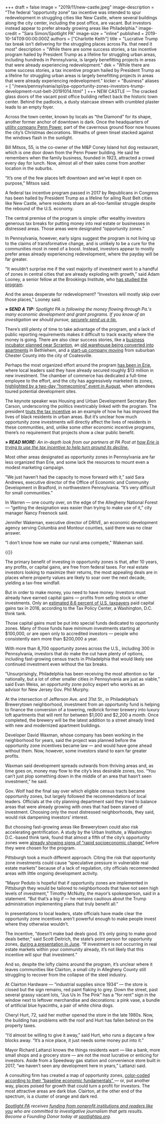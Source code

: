 +++
draft = false
image = "2019/11/new-castle.jpeg"
image-description = "The federal “opportunity zone” tax incentive was intended to spur redevelopment in struggling cities like New Castle, where several buildings along the city center, including the post office, are vacant. But investors instead appear to prefer already growing areas like Philadelphia."
image-credit = "Sara Simon/Spotlight PA"
image-size = "inline"
published = 2019-10-14T09:00:00.000Z
authors = ["Charlotte Keith"]
title = "Lucrative Trump tax break isn’t delivering for the struggling places across Pa. that need it most"
description = "While there are some success stories, a tax incentive program hailed by President Trump as a lifeline for struggling urban areas, including hundreds in Pennsylvania, is largely benefitting projects in areas that were already experiencing redevelopment."
dek = "While there are some success stories, a tax incentive program hailed by President Trump as a lifeline for struggling urban areas is largely benefitting projects in areas that were already experiencing redevelopment."
kicker = "Business"
aliases = [
"/news/pennsylvania/spl/pa-opportunity-zones-investors-trump-development-rust-belt-20191014.html"
]
+++
NEW CASTLE — The cracked glass doors of the vacant post office building reflect back the historic town center. Behind the padlocks, a dusty staircase strewn with crumbled plaster leads to an empty foyer.

Across the town center, known by locals as “the Diamond” for its shape, another former anchor of downtown is dark. Once the headquarters of <a href="https://www.ncnewsonline.com/news/lights-still-out-at-former-penn-power-building/article_47af19b8-5869-11e7-9d98-27842280c6e1.html">utility company Penn Power</a>, part of the cavernous ground floor now houses the city’s Christmas decorations. Wreaths of green tinsel stacked against the windows flash in the sunlight.

Bill Mitsos, 55, is the co-owner of the M&amp;P Coney Island hot dog restaurant, which is one door down from the Penn Power building. He said he remembers when the family business, founded in 1923, attracted a crowd every day for lunch. Now, almost all of their sales come from another location in the suburbs.

“It’s one of the few places left downtown and we’ve kept it open on purpose,” Mitsos said.

A federal tax incentive program passed in 2017 by Republicans in Congress has been hailed by President Trump as a lifeline for ailing Rust Belt cities like New Castle, where residents share an all-too-familiar struggle despite the rebound of the U.S. economy.

The central premise of the program is simple: offer wealthy investors generous tax breaks for putting money into real estate or businesses in distressed areas. Those areas were designated “opportunity zones.”

In Pennsylvania, however, early signs suggest the program is not living up to the claims of transformative change, and is unlikely to be a cure for the communities most in need of a boost. Instead, investors appear to mostly prefer areas already experiencing redevelopment, where the payday will be far greater.

“It wouldn’t surprise me if the vast majority of investment went to a handful of zones in central cities that are already exploding with growth,” said Adam Looney, a senior fellow at the Brookings Institute, who <a href="https://www.brookings.edu/research/learning-from-opportunity-zones-how-to-improve-place-based-policies/">has studied the program</a>.

And the areas desperate for redevelopment? “Investors will mostly skip over those places," Looney said.

<b>» </b><i><b>SEND A TIP:</b></i><i> Spotlight PA is following the money flowing through Pa.'s many economic development and grant programs. If you know of an investigation we should pursue, </i><a href="https://www.spotlightpa.org/tips/"><i>securely send us a tip.</i></a>

There’s still plenty of time to take advantage of the program, and a lack of public reporting requirements makes it difficult to track exactly where the money is going. There are also clear success stories, like a <a href="https://thepearl.fund/">business incubator planned near Scranton</a>, an <a href="https://www.pnc.com/en/about-pnc/topics/pnc-pov/community/opportunity-zone.html">old warehouse being converted into apartments</a> in Bethlehem, and a <a href="https://coatesville.today/2019/05/qualified-opportunity-zone-attracts-new-company-to-coatesville/">start-up company moving</a> from suburban Chester County into the city of Coatesville.

Perhaps the most organized effort around the program <a href="https://www.flagshipopportunityzone.com/">has been in Erie</a>, where local leaders said they have already secured roughly $13 million in new investment. The chamber of commerce has dedicated a full-time employee to the effort, and the city has aggressively marketed its zones, <a href="https://homecoming.eriepa.com/">highlighted by a two-day “homecoming” event in August</a>, when attendees toured potential development sites.

The keynote speaker was Housing and Urban Development Secretary Ben Carson, underscoring the politics inextricably linked with the program. The president <a href="https://www.baltimoresun.com/business/bs-bz-opportunity-zones-20190730-3b3koim5wfcovhnp6t32ja2h4m-story.html">touts the tax incentive</a> as an example of how he has improved the lives of black residents in urban areas. But it’s unclear how much opportunity zone investments will directly affect the lives of residents in these communities, and, unlike some other economic incentive programs, there’s no requirement that projects show a clear public benefit.

<b>» </b><i><b>READ MORE:</b></i><i> An in-depth look from our partners at PA Post at </i><a href="https://papost.org/2019/10/15/erie-lost-people-for-decades-now-leaders-there-hope-a-new-tax-break-will-transform-the-city/"><i>how Erie is trying to use the tax incentive to help turn around its decline.</i></a>

Most other areas designated as opportunity zones in Pennsylvania are far less organized than Erie, and some lack the resources to mount even a modest marketing campaign.

“We just haven’t had the capacity to move forward with it,” said Sara Andrews, executive director of the Office of Economic and Community Development in Bradford, in northwestern Pennsylvania. “It’s very difficult for small communities.”

In Warren — one county over, on the edge of the Allegheny National Forest — “getting the designation was easier than trying to make use of it,” city manager Nancy Freenock said.

Jennifer Wakeman, executive director of DRIVE, an economic development agency serving Columbia and Montour counties, said there was no clear answer.

“I don’t know how we make our rural area compete,” Wakeman said.

{{<newsletter-inline>}}

The primary benefit of investing in opportunity zones is that, after 10 years, any profits, or capital gains, are free from federal taxes. For real estate investors looking to maximize their returns, the most appealing deals are in places where property values are likely to soar over the next decade, yielding a tax-free windfall.

But in order to make money, you need to have money. Investors must already have earned capital gains — profits from selling stock or other investments. Only an <a href="https://www.taxpolicycenter.org/model-estimates/distribution-individual-income-tax-long-term-capital-gains-and-qualified-27">estimated 8.6 percent of U.S. taxpayers</a> paid capital gains tax in 2018, according to the Tax Policy Center, a Washington, D.C. think tank.

Those capital gains must be put into special funds dedicated to opportunity zones. Many of those funds have minimum investments starting at $100,000, or are open only to accredited investors — people who consistently earn more than $200,000 a year.

With more than 8,700 opportunity zones across the U.S., including 300 in Pennsylvania, investors that do make the cut have plenty of options, including fast-growing census tracts in Philadelphia that would likely see continued investment even without the tax breaks.

“Unsurprisingly, Philadelphia has been receiving the most attention so far nationally, but a lot of other smaller cities in Pennsylvania are just as viable,” said Evan Weiss, an opportunity zone policy expert who works as an advisor for New Jersey Gov. Phil Murphy.

<div id="map-container"></div>

At the intersection of Jefferson Ave. and 31st St., in Philadelphia’s Brewerytown neighborhood, investment from an opportunity fund is helping to finance the conversion of a towering, redbrick former brewery into luxury loft apartments that will rent for between $1,000 and $2,200 a month. Once completed, the brewery will be the latest addition to a street already lined with new and modernized apartment buildings.

Developer David Waxman, whose company has been working in the neighborhood for years, said the project was planned before the opportunity zone incentives became law — and would have gone ahead without them. Now, however, some investors stand to earn far greater profits.

Waxman said development spreads outwards from thriving areas and, as time goes on, money may flow to the city’s less desirable zones, too. “You can’t just plop something down in the middle of an area that hasn’t seen investment,” he said.

Gov. Wolf had the final say over which eligible census tracts became opportunity zones, but largely followed the recommendations of local leaders. Officials at the city planning department said they tried to balance areas that were already growing with ones that had been starved of investment. Choosing only the most distressed neighborhoods, they said, would risk dampening investors’ interest.

But choosing fast-growing areas like Brewerytown could also risk accelerating gentrification. A study by the Urban Institute, a Washington D.C.-based think tank, found that almost a fifth of the city’s opportunity zones were <a href="https://www.urban.org/policy-centers/metropolitan-housing-and-communities-policy-center/projects/opportunity-zones-maximizing-return-public-investment">already showing signs of “rapid socioeconomic change”</a> before they were chosen for the program.

Pittsburgh took a much different approach. Citing the risk that opportunity zone investments could cause “speculative pressure in vulnerable real estate markets” because of a lack of regulation, city officials recommended areas with little ongoing development activity.

“Mayor Peduto is hopeful that if opportunity zones are implemented in Pittsburgh they would be tailored to neighborhoods that have not seen high levels of investment,” Timothy McNulty, the mayor’s spokesperson, said in a statement. “But that’s a big if — he remains cautious about the Trump administration implementing plans that truly benefit all.”

In presentations to local leaders, state officials have made clear the opportunity zone incentives aren’t powerful enough to make people invest where they otherwise wouldn’t.

The incentive, “doesn’t make bad deals good. It’s only going to make good deals better,” said Scott Deitrich, the state’s point person for opportunity zones, <a href="https://www.youtube.com/watch?v=FMSpaxF30U0">during a presentation in June</a>. “If investment is not occurring in real estate markets within your community already, it’s not likely that this incentive will spur that investment.”

And so, despite the lofty claims around the program, it’s unclear where it leaves communities like Clairton, a small city in Allegheny County still struggling to recover from the collapse of the steel industry.

At Clairton Hardware — “industrial supplies since 1934” — the store is closed but the sign remains, red paint flaking to grey. Down the street, past several grassy vacant lots, “Jus Us In The Pink” has a “for rent” sign in the window next to leftover merchandise and decorations: a pink vase, a bundle of artificial blue hyacinths, a pair of white china dogs.

Cheryl Hurt, 72, said her mother opened the store in the late 1980s. Now, the building has problems with the roof and Hurt has fallen behind on the property taxes.

“I’d almost be willing to give it away,” said Hurt, who runs a daycare a few blocks away. “It’s a nice place, it just needs some money put into it.”

Mayor Richard Lattanzi knows the things residents want — like a bank, more small shops and a grocery store — are not the most lucrative or enticing for investors. Aside from a Speedway gas station and convenience store built in 2017, “we haven’t seen any development here in years,” Lattanzi said.

A consulting firm has created a map of opportunity zones, <a href="https://www.developadvisors.com/opportunity-zones-index/">color-coded according to their “baseline economic fundamentals” </a>— or, put another way, places poised for growth that could turn a profit for investors. The most attractive areas are dark blue. Clairton, at the other end of the spectrum, is a cluster of orange and dark red.

<a href="https://www.spotlightpa.org/"><i>Spotlight PA</i></a><i> receives </i><a href="https://www.spotlightpa.org/support/"><i>funding from nonprofit institutions and readers like you</i></a><i> who are committed to investigative journalism that gets results. Become a Founding Donor today at </i><a href="https://www.spotlightpa.org/"><i>spotlightpa.org</i></a><i>.</i>

<script src="//pym.nprapps.org/pym.v1.min.js"></script>

<script>window.pymParent = new pym.Parent('map-container', 'https://interactives.data.spotlightpa.org/2019/vis-map-leaflet-pa-opp-zones/', {});</script>
